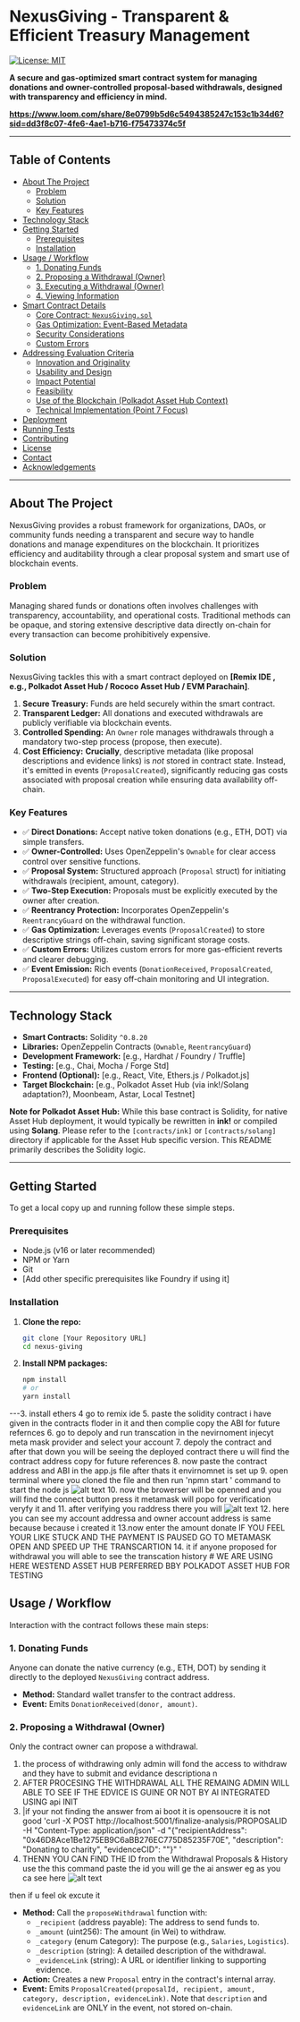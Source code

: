 # NexusGiving - Transparent & Efficient Treasury Management

[![License: MIT](https://img.shields.io/badge/License-MIT-yellow.svg)](https://opensource.org/licenses/MIT)
<!-- Add other badges if applicable: Build Status, Coverage, etc. -->
<!-- e.g., [![Build Status](https://travis-ci.org/your-username/nexus-giving.svg?branch=main)](https://travis-ci.org/your-username/nexus-giving) -->

**A secure and gas-optimized smart contract system for managing donations and owner-controlled proposal-based withdrawals, designed with transparency and efficiency in mind.**

**https://www.loom.com/share/8e0799b5d6c5494385247c153c1b34d6?sid=dd3f8c07-4fe6-4ae1-b716-f75473374c5f**

---

## Table of Contents

*   [About The Project](#about-the-project)
    *   [Problem](#problem)
    *   [Solution](#solution)
    *   [Key Features](#key-features)
*   [Technology Stack](#technology-stack)
*   [Getting Started](#getting-started)
    *   [Prerequisites](#prerequisites)
    *   [Installation](#installation)
*   [Usage / Workflow](#usage--workflow)
    *   [1. Donating Funds](#1-donating-funds)
    *   [2. Proposing a Withdrawal (Owner)](#2-proposing-a-withdrawal-owner)
    *   [3. Executing a Withdrawal (Owner)](#3-executing-a-withdrawal-owner)
    *   [4. Viewing Information](#4-viewing-information)
*   [Smart Contract Details](#smart-contract-details)
    *   [Core Contract: `NexusGiving.sol`](#core-contract-nexusgivingsol)
    *   [Gas Optimization: Event-Based Metadata](#gas-optimization-event-based-metadata)
    *   [Security Considerations](#security-considerations)
    *   [Custom Errors](#custom-errors)
*   [Addressing Evaluation Criteria](#addressing-evaluation-criteria)
    *   [Innovation and Originality](#innovation-and-originality)
    *   [Usability and Design](#usability-and-design)
    *   [Impact Potential](#impact-potential)
    *   [Feasibility](#feasibility)
    *   [Use of the Blockchain (Polkadot Asset Hub Context)](#use-of-the-blockchain-polkadot-asset-hub-context)
    *   [Technical Implementation (Point 7 Focus)](#technical-implementation-point-7-focus)
*   [Deployment](#deployment)
*   [Running Tests](#running-tests)
*   [Contributing](#contributing)
*   [License](#license)
*   [Contact](#contact)
*   [Acknowledgements](#acknowledgements)

---

## About The Project

NexusGiving provides a robust framework for organizations, DAOs, or community funds needing a transparent and secure way to handle donations and manage expenditures on the blockchain. It prioritizes efficiency and auditability through a clear proposal system and smart use of blockchain events.

### Problem

Managing shared funds or donations often involves challenges with transparency, accountability, and operational costs. Traditional methods can be opaque, and storing extensive descriptive data directly on-chain for every transaction can become prohibitively expensive.

### Solution

NexusGiving tackles this with a smart contract deployed on **[Remix IDE , e.g., Polkadot Asset Hub / Rococo Asset Hub / EVM Parachain]**.

1.  **Secure Treasury:** Funds are held securely within the smart contract.
2.  **Transparent Ledger:** All donations and executed withdrawals are publicly verifiable via blockchain events.
3.  **Controlled Spending:** An `Owner` role manages withdrawals through a mandatory two-step process (propose, then execute).
4.  **Cost Efficiency:** **Crucially**, descriptive metadata (like proposal descriptions and evidence links) is *not* stored in contract state. Instead, it's emitted in events (`ProposalCreated`), significantly reducing gas costs associated with proposal creation while ensuring data availability off-chain.

### Key Features

*   ✅ **Direct Donations:** Accept native token donations (e.g., ETH, DOT) via simple transfers.
*   ✅ **Owner-Controlled:** Uses OpenZeppelin's `Ownable` for clear access control over sensitive functions.
*   ✅ **Proposal System:** Structured approach (`Proposal` struct) for initiating withdrawals (recipient, amount, category).
*   ✅ **Two-Step Execution:** Proposals must be explicitly executed by the owner after creation.
*   ✅ **Reentrancy Protection:** Incorporates OpenZeppelin's `ReentrancyGuard` on the withdrawal function.
*   ✅ **Gas Optimization:** Leverages events (`ProposalCreated`) to store descriptive strings off-chain, saving significant storage costs.
*   ✅ **Custom Errors:** Utilizes custom errors for more gas-efficient reverts and clearer debugging.
*   ✅ **Event Emission:** Rich events (`DonationReceived`, `ProposalCreated`, `ProposalExecuted`) for easy off-chain monitoring and UI integration.

---

## Technology Stack

*   **Smart Contracts:** Solidity `^0.8.20`
*   **Libraries:** OpenZeppelin Contracts (`Ownable`, `ReentrancyGuard`)
*   **Development Framework:** [e.g., Hardhat / Foundry / Truffle]
*   **Testing:** [e.g., Chai, Mocha / Forge Std]
*   **Frontend (Optional):** [e.g., React, Vite, Ethers.js / Polkadot.js]
*   **Target Blockchain:** [e.g., Polkadot Asset Hub (via ink!/Solang adaptation?), Moonbeam, Astar, Local Testnet]

**Note for Polkadot Asset Hub:** While this base contract is Solidity, for native Asset Hub deployment, it would typically be rewritten in **ink!** or compiled using **Solang**. Please refer to the `[contracts/ink]` or `[contracts/solang]` directory if applicable for the Asset Hub specific version. This README primarily describes the Solidity logic.

---

## Getting Started

To get a local copy up and running follow these simple steps.

### Prerequisites

*   Node.js (v16 or later recommended)
*   NPM or Yarn
*   Git
*   [Add other specific prerequisites like Foundry if using it]

### Installation

1.  **Clone the repo:**
    ```bash
    git clone [Your Repository URL]
    cd nexus-giving
    ```
2.  **Install NPM packages:**
    ```bash
    npm install
    # or
    yarn install
    ```
---3. install ethers 
4 go to remix ide
5. paste the solidity contract i have given in the contracts floder in it and then complie copy the ABI for future refernces 
6. go to depoly and run transcation in the nevirnoment injecyt meta mask provider and select your account 
7. depoly the contract and after that down you will be seeing the deployed contract there u will find the contract address copy for future references 
8. now paste the contract address and ABI in the app.js file 
after thats it envirnomnet is set up 
9. open terminal where you cloned the file and then run 'npmn start ' command to start the node js 
![alt text](image.png)
10. now the browerser will be openned and you will find the connect button press it metamask will popo for verification veryfy it and 
11. after verifying you raddress there you will 
![alt text](image-1.png)
12. here you can see my account addressa and owner account address is same because because i created it 
13.now enter the amount donate IF YOU FEEL YOUR LIKE STUCK AND THE PAYMENT IS PAUSED GO TO METAMASK OPEN AND SPEED UP THE TRANSCARTION
14. it if anyone proposed for withdrawal you will able to see the transcation history  #
 WE ARE USING HERE WESTEND ASSET HUB PERFERRED BBY POLKADOT ASSET HUB FOR TESTING

## Usage / Workflow

Interaction with the contract follows these main steps:

### 1. Donating Funds

Anyone can donate the native currency (e.g., ETH, DOT) by sending it directly to the deployed `NexusGiving` contract address.

*   **Method:** Standard wallet transfer to the contract address.
*   **Event:** Emits `DonationReceived(donor, amount)`.

### 2. Proposing a Withdrawal (Owner)

Only the contract owner can propose a withdrawal.
1. the process of withdrawing only admin will fond the access to withdraw and they have to submit and evidance descriptiona n 
2. AFTER PROCESING THE WITHDRAWAL ALL THE REMAING ADMIN WILL ABLE TO SEE IF THE EDVICE IS GUINE OR NOT BY AI INTEGRATED USING api INIT 
3. |if your not finding the answer from ai boot it is opensoucre it is not good 'curl -X POST http://localhost:5001/finalize-analysis/PROPOSALID -H "Content-Type: application/json" -d "{\"recipientAddress\": \"0x46D8Ace1Be1275EB9C6aBB276EC775D85235F70E\", \"description\": \"Donating to charity\", \"evidenceCID\": \"\"}"
'
4. THENN YOU CAN FIND THE ID from the Withdrawal Proposals & History use the this command paste the id you will ge the ai answer 
eg as you ca see here ![alt text](image-2.png)

then if u feel ok excute it 


*   **Method:** Call the `proposeWithdrawal` function with:
    *   `_recipient` (address payable): The address to send funds to.
    *   `_amount` (uint256): The amount (in Wei) to withdraw.
    *   `_category` (enum Category): The purpose (e.g., `Salaries`, `Logistics`).
    *   `_description` (string): A detailed description of the withdrawal.
    *   `_evidenceLink` (string): A URL or identifier linking to supporting evidence.
*   **Action:** Creates a new `Proposal` entry in the contract's internal array.
*   **Event:** Emits `ProposalCreated(proposalId, recipient, amount, category, description, evidenceLink)`. Note that `description` and `evidenceLink` are ONLY in the event, not stored on-chain.

